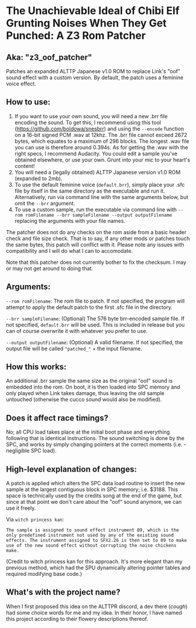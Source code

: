 # The Unachievable Ideal of Chibi Elf Grunting Noises When They Get Punched: A Z3 Rom Patcher
## Aka: "z3_oof_patcher"

Patches an expanded ALTTP Japanese v1.0 ROM to replace Link's "oof" sound effect with a custom version. By default, the patch uses a feminine voice effect.

## How to use:

1. If you want to use your own sound, you will need a new .brr file encoding the sound. To get this, I recommend using this tool (https://github.com/boldowa/snesbrr) and using the `--encode` function on a 16-bit signed PCM .wav at 12khz. The .brr file cannot exceed 2672 bytes, which equates to a maximum of 296 blocks. The longest .wav file you can use is therefore around 0.394s. As for getting the .wav with the right specs, I recommend Audacity. You could edit a sample you've obtained elsewhere, or use your own. Grunt into your mic to your heart's content!
2. You will need a (legally obtained) ALTTP Japanese version v1.0 ROM (expanded to 2mb).
3. To use the default feminine voice (`default.brr`), simply place your .sfc file by itself in the same directory as the executable and run it. Alternatively, run via command line with the same arguments below, but omit the `--brr` argument.
4. To use a custom sample, run the executable via command line with `--rom romFilename --brr sampleFilename --output outputFilename` replacing the arguments with your file names.

The patcher does not do any checks on the rom aside from a basic header check and file size check. That is to say, if any other mods or patches touch the same bytes, this patch will conflict with it. Please note any issues with compatibility and I will do what I can to accomodate.

Note that this patcher does not currently bother to fix the checksum. I may or may not get around to doing that.

## Arguments:

`--rom romFilename`: The rom file to patch. If not specified, the program will attempt to apply the default patch to the first .sfc file in the directory.

`--brr sampleFilename`: (Optional) The 576 byte brr-encoded sample file. If not specified, `default.brr` will be used. This is included in release but you can of course overwrite it with whatever you prefer to use.

`--output outputFilename`: (Optional) A valid filename. If not specified, the output file will be called `"patched_"` + the input filename.

## How this works:

An additional .brr sample the same size as the original "oof" sound is embedded into the rom. On boot, it is then loaded into SPC memory and only played when Link takes damage, thus leaving the old sample untouched (otherwise the cucco sound would also be modified).

## Does it affect race timings?

No; all CPU load takes place at the initial boot phase and everything following that is identical instructions. The sound switching is done by the SPC, and works by simply changing pointers at the correct moments (i.e. - negligible SPC load).

## High-level explanation of changes:

A patch is applied which alters the SPC data load routine to insert the new sample at the largest contiguous block in SPC memory; i.e. $3188. This space is technically used by the credits song at the end of the game, but since at that point we don't care about the "oof" sound anymore, we can use it freely.

Via `witch princess kan`:

```The sample is assigned to sound effect instrument 09, which is the only predefined instrument not used by any of the existing sound effects. The instrument assigned to SFX2.26 is then set to 09 to make use of the new sound effect without corrupting the noise chickens make.```

(Credit to witch princess kan for this approach. It's more elegant than my previous method, which had the SPU dynamically altering pointer tables and required modifying base code.)

## What's with the project name?

When I first proposed this idea on the ALTTPR discord, a dev there (*cough*) had some choice words for me and my idea. In their honor, I have named this project according to their flowery descriptions thereof.
